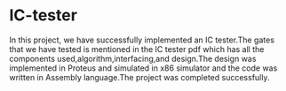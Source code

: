 # IC-tester
In this project, we have successfully implemented an IC tester.The gates that we have tested is mentioned in the IC tester pdf which
has all the components used,algorithm,interfacing,and design.The design was implemented in Proteus and simulated in x86 simulator
and the code was written in Assembly language.The project was completed successfully.

